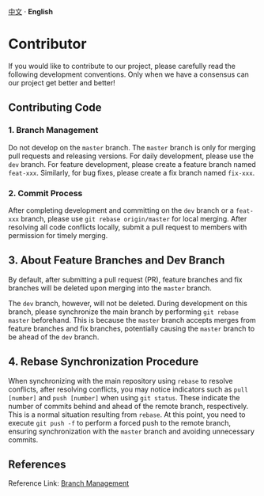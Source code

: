 [中文](./CONTRIBUTING_CN.md) · **English**

# Contributor

If you would like to contribute to our project, please carefully read the following development conventions. Only when we have a consensus can our project get better and better!

## Contributing Code

### 1. Branch Management

Do not develop on the `master` branch. The `master` branch is only for merging pull requests and releasing versions. For daily development, please use the `dev` branch. For feature development, please create a feature branch named `feat-xxx`. Similarly, for bug fixes, please create a fix branch named `fix-xxx`.

### 2. Commit Process

After completing development and committing on the `dev` branch or a `feat-xxx` branch, please use `git rebase origin/master` for local merging. After resolving all code conflicts locally, submit a pull request to members with permission for timely merging.

## 3. About Feature Branches and Dev Branch

By default, after submitting a pull request (PR), feature branches and fix branches will be deleted upon merging into the `master` branch.

The `dev` branch, however, will not be deleted. During development on this branch, please synchronize the main branch by performing `git rebase master` beforehand. This is because the `master` branch accepts merges from feature branches and fix branches, potentially causing the `master` branch to be ahead of the `dev` branch.

## 4. Rebase Synchronization Procedure

When synchronizing with the main repository using `rebase` to resolve conflicts, after resolving conflicts, you may notice indicators such as `pull [number]` and `push [number]` when using `git status`. These indicate the number of commits behind and ahead of the remote branch, respectively. This is a normal situation resulting from `rebase`. At this point, you need to execute `git push -f` to perform a forced push to the remote branch, ensuring synchronization with the `master` branch and avoiding unnecessary commits.

## References

Reference Link: [Branch Management](https://www.ruanyifeng.com/blog/2012/07/git.html)
